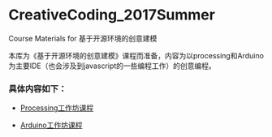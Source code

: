# CreativeCoding_2017Summer

Course Materials for 基于开源环境的创意建模

本库为《基于开源环境的创意建模》课程而准备，内容为以processing和Arduino为主要IDE（也会涉及到javascript的一些编程工作）的创意编程。


### 具体内容如下：

- [Processing工作坊课程]()

- [Arduino工作坊课程]()
